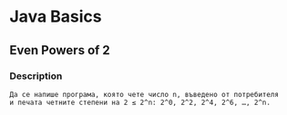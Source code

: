 # Java Basics

## Even Powers of 2

### Description
    Да се напише програма, която чете число n, въведено от потребителя 
    и печата четните степени на 2 ≤ 2^n: 2^0, 2^2, 2^4, 2^6, …, 2^n.